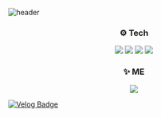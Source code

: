 ![header](https://capsule-render.vercel.app/api?type=slice&text=JiWoongIm&color=f7efe9&fontColor=000000)

<h3 align="center">⚙ Tech</h3>

<p align="center">
  <img src="https://img.shields.io/badge/JavaScript-F7DF1E?style=flat-square&logo=JavaScript&logoColor=black"/></a>
  <img src="https://img.shields.io/badge/React-61DAFB?style=flat-square&logo=React&logoColor=black"/></a>
  <img src="https://img.shields.io/badge/HTML5-E34F26?style=flat-square&logo=HTML5&logoColor=white"/></a>
  <img src="https://img.shields.io/badge/CSS3-1572B6?style=flat-square&logo=CSS3&logoColor=white"/></a>
</p>

<h3 align="center">✨ ME</h3>

<p align="center">
  <a href="https://velog.io/@code-bebop">
    <img src="https://img.shields.io/badge/Tech_Blog-20c997?style=flat-square&logo=Vimeo&logoColor=white&link=https://velog.io/@code-bebop"/>
  </a>
</p>

[![Velog Badge](http://img.shields.io/badge/Tech_Blog-20c997?style=flat-square&logo=Vimeo&logoColor=white&link=https://velog.io/@code-bebop)](https://velog.io/@code-bebop)
